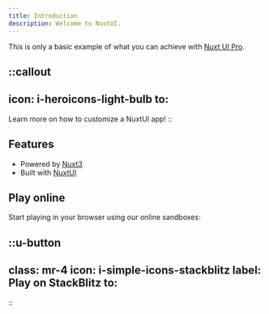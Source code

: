 ```yaml
---
title: Introduction
description: Welcome to NuxtUI.
---
```


This is only a basic example of what you can achieve with [Nuxt UI Pro](https://ui.nuxt.com/pro/guide).

::callout
---
icon: i-heroicons-light-bulb
to: 
---
Learn more on how to customize a NuxtUI app!
::

## Features

- Powered by [Nuxt3](https://nuxt.com)
- Built with [NuxtUI](https://ui.nuxt.com)

## Play online

Start playing in your browser using our online sandboxes:

::u-button
---
class: mr-4
icon: i-simple-icons-stackblitz
label: Play on StackBlitz
to: 
---
::
